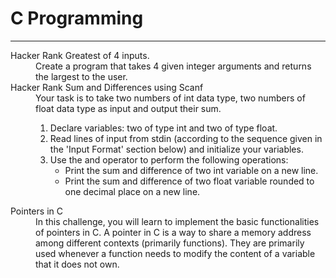 # C Programming
<hr/>
<dl>
    <dt>Hacker Rank Greatest of 4 inputs.</dt>
    <dd>
       Create a program that takes 4 given integer arguments and returns the largest to the user.
    </dd>
    <dt>Hacker Rank Sum and Differences using Scanf</dt>
    <dd>
        Your task is to take two numbers of int data type, two numbers of float data type as input and output their sum.
        <ol>
            <li>Declare  variables: two of type int and two of type float.</li>
            <li>Read  lines of input from stdin (according to the sequence given in the 'Input Format' section below) and initialize your  variables.</li>
            <li>
                Use the  and  operator to perform the following operations:<br/>
                <ul>
                    <li>Print the sum and difference of two int variable on a new line.</li>
                    <li>Print the sum and difference of two float variable rounded to one decimal place on a new line.</li>
                </ul>
            </li>
        </ol>
    </dd>
    <dt>
        Pointers in C
    </dt>
    <dd>
        In this challenge, you will learn to implement the basic functionalities of pointers in C. A pointer in C is a way to share a memory address among different contexts (primarily functions). They are primarily used whenever a function needs to modify the content of a variable that it does not own.
    </dd>
</dl>
